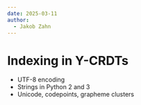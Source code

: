 ```yaml
---
date: 2025-03-11
author:
  - Jakob Zahn
---
```


# Indexing in Y-CRDTs

<!-- more -->

- UTF-8 encoding
- Strings in Python 2 and 3
- Unicode, codepoints, grapheme clusters


